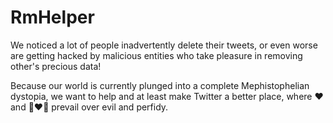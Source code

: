# RmHelper

We noticed a lot of people inadvertently delete their tweets, or even worse are
getting hacked by malicious entities who take pleasure in removing other's precious data!

Because our world is currently plunged into a complete Mephistophelian dystopia,
we want to help and at least make Twitter a better place, where :heart: and
:couple_with_heart_man_man: prevail over evil and perfidy.
